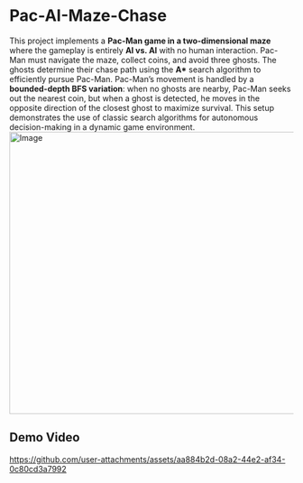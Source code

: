# Pac-AI-Maze-Chase
This project implements a **Pac-Man game in a two-dimensional maze** where the gameplay is entirely **AI vs. AI** with no human interaction.
Pac-Man must navigate the maze, collect coins, and avoid three ghosts. The ghosts determine their chase path using the **A\*** search algorithm to efficiently pursue Pac-Man.
Pac-Man’s movement is handled by a **bounded-depth BFS variation**: when no ghosts are nearby, Pac-Man seeks out the nearest coin, but when a ghost is detected, he moves in the opposite direction of the closest ghost to maximize survival. This setup demonstrates the use of classic search algorithms for autonomous decision-making in a dynamic game environment.
<img width="800" height="500" alt="Image" src="https://github.com/user-attachments/assets/31fd6161-ceee-4928-b418-885b07cec056" />

## Demo Video
https://github.com/user-attachments/assets/aa884b2d-08a2-44e2-af34-0c80cd3a7992

